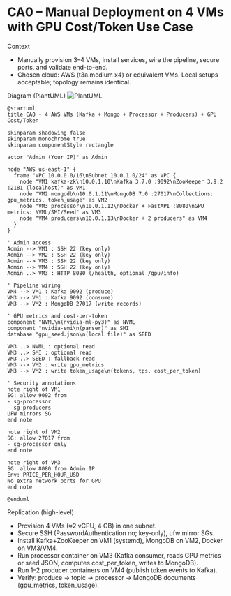 # CA0 – Manual Deployment on 4 VMs with GPU Cost/Token Use Case

Context
- Manually provision 3–4 VMs, install services, wire the pipeline, secure ports, and validate end-to-end.
- Chosen cloud: AWS (t3a.medium x4) or equivalent VMs. Local setups acceptable; topology remains identical.

Diagram (PlantUML)
![PlantUML](https://www.plantuml.com/plantuml/svg/XLDXRzis4FtENt7BbzbOPLkoiIJ-C3HptCJet0bHacA30OEMQ5iJnHD8AfutzB_lI2cHWxKD35WYx-cHz-wzzyPoRUjIiX_iNfG2dlADvieocrifO7OrWW0cSFKvWSUbWTv7lYqu_0HBL3kaPwmn5SQWRjwpEXNQz6bn4p_038qTtcCX56Eco5N5DI_1x7c6XrpjOCkb4IUL4XMcUusb0AlhqqgAPOLAA9lOenIWHMgvsad164yjQZYxoifSGUyFh3KiuluPS0D-Zp65cI00TL2RG71ZW_0C_cK0MsAcocCyWt0qyBzX-FDA9VL62TliXRGNJJmTuVnd00tZupA4miaH_5EiL8iEHolLQ3GUd0z6CBqSNKOhzIVYHo4geMdxSX31D0elGkX9JBdSaqhDXOdn5Ny4fPCvstJquKfvwQz_1KyVdO_2yvMQePIaIOxAJ65NrUjIM9sdvXrO9_-wDdmdsZEYLsUCeNeUONSAtVWQqqAugNuWnQxY1KmlHXVKd9jhIpw5Ju_BtuR9SZ5CXCXQ-l4h-WbKpwxewCSdz547Q0acHF25VM7iHsYcobDtFzOiWk0NSCfF8Kbk8OgWLuWZe9B7_Yj4z2PY_2PYyXt4OF3CSNj_7uCJ1th3lU3Ixjy1LcuMNCAGXZ7CrHRxhfyuhuJCbO13hYa0p1tHDTJunXa6UgqeVOAClm59KPcwx21jqy_syCw0ta7drWS6TMRy9Kuc25nba295WgmPUAkmbwZ1cHllIlNKKvxbF2XbK1t7ZLDTvHJPGaoP4vuYQuHkW6GEbd7BDzoG7vmpZH3Pu2-3Yf3U_x3DfMZHy_ary_sGlFuGc7PQQi6pbo8HVxj6D5JSSYatF2swOgUIb-KqAL-jduI7RkjNBb8L_JdLrgJQskzwOHEHrlJP4RXIQBbF8rFevCztUmkuzGbFRgP0DyD3CyUjnf85O7R1In1VbaqksCE7pr3cMgCcYMwOK1auMlO_ygWZR-R_DNPlu--GZ3iIRslFqKPn4REvUff2VBUOpTVn_6vz-_l3tVeXkMQV4CJVLdDGmXvG5r2XjWQsg9tZklFUqrjToly0)

```plantuml
@startuml
title CA0 - 4 AWS VMs (Kafka + Mongo + Processor + Producers) + GPU Cost/Token

skinparam shadowing false
skinparam monochrome true
skinparam componentStyle rectangle

actor "Admin (Your IP)" as Admin

node "AWS us-east-1" {
  frame "VPC 10.0.0.0/16\nSubnet 10.0.1.0/24" as VPC {
    node "VM1 kafka-zk\n10.0.1.10\nKafka 3.7.0 :9092\nZooKeeper 3.9.2 :2181 (localhost)" as VM1
    node "VM2 mongodb\n10.0.1.11\nMongoDB 7.0 :27017\nCollections: gpu_metrics, token_usage" as VM2
    node "VM3 processor\n10.0.1.12\nDocker + FastAPI :8080\nGPU metrics: NVML/SMI/Seed" as VM3
    node "VM4 producers\n10.0.1.13\nDocker + 2 producers" as VM4
  }
}

' Admin access
Admin --> VM1 : SSH 22 (key only)
Admin --> VM2 : SSH 22 (key only)
Admin --> VM3 : SSH 22 (key only)
Admin --> VM4 : SSH 22 (key only)
Admin ..> VM3 : HTTP 8080 (/health, optional /gpu/info)

' Pipeline wiring
VM4 --> VM1 : Kafka 9092 (produce)
VM3 --> VM1 : Kafka 9092 (consume)
VM3 --> VM2 : MongoDB 27017 (write records)

' GPU metrics and cost-per-token
component "NVML\n(nvidia-ml-py3)" as NVML
component "nvidia-smi\n(parser)" as SMI
database "gpu_seed.json\n(local file)" as SEED

VM3 ..> NVML : optional read
VM3 ..> SMI : optional read
VM3 ..> SEED : fallback read
VM3 --> VM2 : write gpu_metrics
VM3 --> VM2 : write token_usage\n(tokens, tps, cost_per_token)

' Security annotations
note right of VM1
SG: allow 9092 from
- sg-processor
- sg-producers
UFW mirrors SG
end note

note right of VM2
SG: allow 27017 from
- sg-processor only
end note

note right of VM3
SG: allow 8080 from Admin IP
Env: PRICE_PER_HOUR_USD
No extra network ports for GPU
end note

@enduml
```

Replication (high-level)
- Provision 4 VMs (≈2 vCPU, 4 GB) in one subnet.
- Secure SSH (PasswordAuthentication no; key-only), ufw mirror SGs.
- Install Kafka+ZooKeeper on VM1 (systemd), MongoDB on VM2, Docker on VM3/VM4.
- Run processor container on VM3 (Kafka consumer, reads GPU metrics or seed JSON, computes cost_per_token, writes to MongoDB).
- Run 1–2 producer containers on VM4 (publish token events to Kafka).
- Verify: produce → topic → processor → MongoDB documents (gpu_metrics, token_usage).
